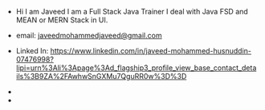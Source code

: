 - Hi I am Javeed
I am a Full Stack Java Trainer
I deal with Java FSD and MEAN or MERN Stack in UI.

- email: javeedmohammedjaveed@gmail.com
- Linked In: https://www.linkedin.com/in/javeed-mohammed-husnuddin-07476998?lipi=urn%3Ali%3Apage%3Ad_flagship3_profile_view_base_contact_details%3B9ZA%2FAwhwSnGXMu7QguRR0w%3D%3D
- 
- 
